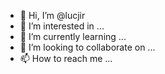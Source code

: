 - 👋 Hi, I’m @lucjir
- 👀 I’m interested in ...
- 🌱 I’m currently learning ...
- 💞️ I’m looking to collaborate on ...
- 📫 How to reach me ...

<!---
lucjir/lucjir is a ✨ special ✨ repository because its `README.md` (this file) appears on your GitHub profile.
You can click the Preview link to take a look at your changes.
--->

